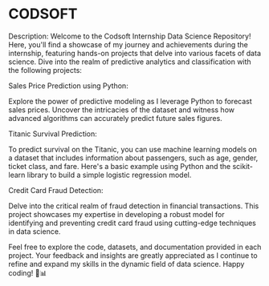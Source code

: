 # CODSOFT
Description: Welcome to the Codsoft Internship Data Science Repository! Here, you'll find a showcase of my journey and achievements during the internship, featuring hands-on projects that delve into various facets of data science. Dive into the realm of predictive analytics and classification with the following projects:

Sales Price Prediction using Python:

Explore the power of predictive modeling as I leverage Python to forecast sales prices. Uncover the intricacies of the dataset and witness how advanced algorithms can accurately predict future sales figures.


Titanic Survival Prediction:

To predict survival on the Titanic, you can use machine learning models on a dataset that includes information about passengers, such as age, gender, ticket class, and fare. Here's a basic example using Python and the scikit-learn library to build a simple logistic regression model.


Credit Card Fraud Detection:

Delve into the critical realm of fraud detection in financial transactions. This project showcases my expertise in developing a robust model for identifying and preventing credit card fraud using cutting-edge techniques in data science.


Feel free to explore the code, datasets, and documentation provided in each project. Your feedback and insights are greatly appreciated as I continue to refine and expand my skills in the dynamic field of data science. Happy coding! 🚀📊
